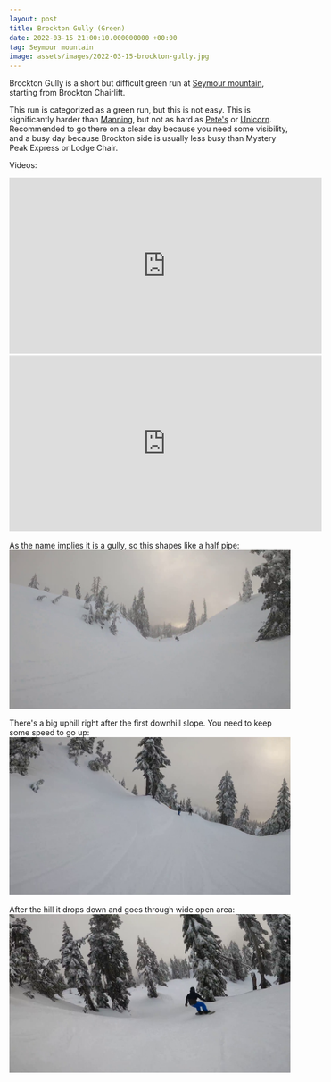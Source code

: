 ```yaml
---
layout: post
title: Brockton Gully (Green)
date: 2022-03-15 21:00:10.000000000 +00:00
tag: Seymour mountain
image: assets/images/2022-03-15-brockton-gully.jpg
---
```


Brockton Gully is a short but difficult green run at [Seymour mountain](/seymour-mountain/), starting from Brockton Chairlift.

This run is categorized as a green run, but this is not easy. This is significantly harder than [Manning](/seymour/manning/), but not as hard as [Pete's](/petes/) or [Unicorn](/unicorn/).
Recommended to go there on a clear day because you need some visibility, and a busy day because Brockton side is usually less busy than Mystery Peak Express or Lodge Chair.

Videos:
<iframe width="560" height="315" src="https://www.youtube.com/embed/wW3pLXO28tc" title="YouTube video player" frameborder="0" allow="accelerometer; autoplay; clipboard-write; encrypted-media; gyroscope; picture-in-picture" allowfullscreen></iframe>
<iframe width="560" height="315" src="https://www.youtube.com/embed/T_F99vCs3jA" title="YouTube video player" frameborder="0" allow="accelerometer; autoplay; clipboard-write; encrypted-media; gyroscope; picture-in-picture" allowfullscreen></iframe>

As the name implies it is a gully, so this shapes like a half pipe:
![](/assets/images/2022-03-15-vlcsnap-2022-03-15-21h37m50s925.png)

There's a big uphill right after the first downhill slope. You need to keep some speed to go up:
![](/assets/images/2022-03-15-vlcsnap-2022-03-15-21h38m04s379.png)

After the hill it drops down and goes through wide open area:
![](/assets/images/2022-03-15-vlcsnap-2022-03-15-21h38m29s850.png)

